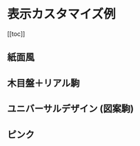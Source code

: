 # 表示カスタマイズ例

[[toc]]

## 紙面風

<CustomizeExample name="customize/paper" />

## 木目盤＋リアル駒

<CustomizeExample name="customize/real" />

## ユニバーサルデザイン (図案駒)

<CustomizeExample name="customize/universal" />

## ピンク

<CustomizeExample name="customize/kimetsu" />
